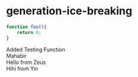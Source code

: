 # generation-ice-breaking

~~~javascript
function foo(){
    return 0;
}
~~~
Added Testing Function <br>
Mahabir <br>
Hello from Zeus <br>
Hihi from Yin <br>